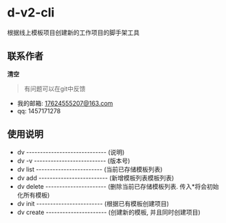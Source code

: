 # d-v2-cli

根据线上模板项目创建新的工作项目的脚手架工具

## 联系作者

**清空**

> 有问题可以在git中反馈

- 我的邮箱: 17624555207@163.com
- qq: 1457171278

## 使用说明

- dv ----------------------------- (说明)
- dv -v -------------------------- (版本号)
- dv list ------------------------ (当前已存储模板列表)
- dv add ------------------------- (新增模板列表模板列表)
- dv delete ---------------------- (删除当前已存储模板列表. 传入*将会初始化所有模板)
- dv init ------------------------ (根据已有模板创建项目)
- dv create ---------------------- (创建新的模板, 并且同时创建项目)


